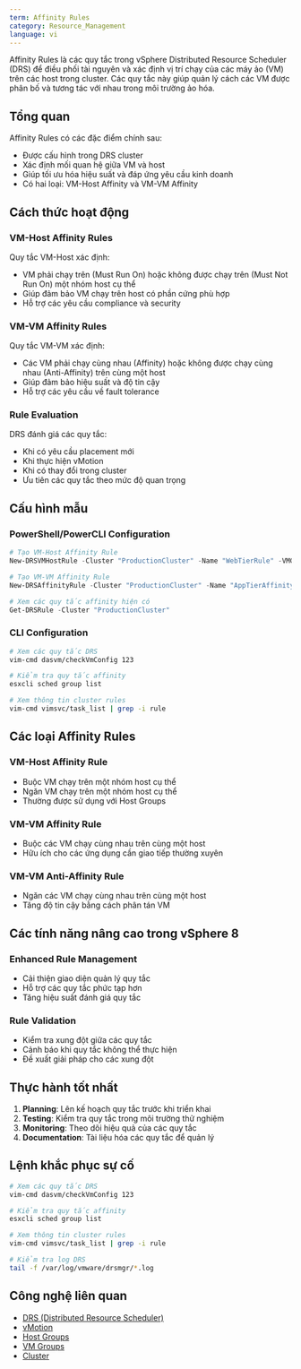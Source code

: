 ```yaml
---
term: Affinity Rules
category: Resource_Management
language: vi
---
```


Affinity Rules là các quy tắc trong vSphere Distributed Resource Scheduler (DRS) để điều phối tài nguyên và xác định vị trí chạy của các máy ảo (VM) trên các host trong cluster. Các quy tắc này giúp quản lý cách các VM được phân bố và tương tác với nhau trong môi trường ảo hóa.

## Tổng quan

Affinity Rules có các đặc điểm chính sau:
- Được cấu hình trong DRS cluster
- Xác định mối quan hệ giữa VM và host
- Giúp tối ưu hóa hiệu suất và đáp ứng yêu cầu kinh doanh
- Có hai loại: VM-Host Affinity và VM-VM Affinity

## Cách thức hoạt động

### VM-Host Affinity Rules
Quy tắc VM-Host xác định:
- VM phải chạy trên (Must Run On) hoặc không được chạy trên (Must Not Run On) một nhóm host cụ thể
- Giúp đảm bảo VM chạy trên host có phần cứng phù hợp
- Hỗ trợ các yêu cầu compliance và security

### VM-VM Affinity Rules
Quy tắc VM-VM xác định:
- Các VM phải chạy cùng nhau (Affinity) hoặc không được chạy cùng nhau (Anti-Affinity) trên cùng một host
- Giúp đảm bảo hiệu suất và độ tin cậy
- Hỗ trợ các yêu cầu về fault tolerance

### Rule Evaluation
DRS đánh giá các quy tắc:
- Khi có yêu cầu placement mới
- Khi thực hiện vMotion
- Khi có thay đổi trong cluster
- Ưu tiên các quy tắc theo mức độ quan trọng

## Cấu hình mẫu

### PowerShell/PowerCLI Configuration
```powershell
# Tạo VM-Host Affinity Rule
New-DRSVMHostRule -Cluster "ProductionCluster" -Name "WebTierRule" -VMGroup "WebVMs" -HostGroup "WebHosts" -Type MustRunOn

# Tạo VM-VM Affinity Rule
New-DRSAffinityRule -Cluster "ProductionCluster" -Name "AppTierAffinity" -VMIds (Get-VM "AppVM1", "AppVM2").Id -Enabled $true -Affine $true

# Xem các quy tắc affinity hiện có
Get-DRSRule -Cluster "ProductionCluster"
```

### CLI Configuration
```bash
# Xem các quy tắc DRS
vim-cmd dasvm/checkVmConfig 123

# Kiểm tra quy tắc affinity
esxcli sched group list

# Xem thông tin cluster rules
vim-cmd vimsvc/task_list | grep -i rule
```

## Các loại Affinity Rules

### VM-Host Affinity Rule
- Buộc VM chạy trên một nhóm host cụ thể
- Ngăn VM chạy trên một nhóm host cụ thể
- Thường được sử dụng với Host Groups

### VM-VM Affinity Rule
- Buộc các VM chạy cùng nhau trên cùng một host
- Hữu ích cho các ứng dụng cần giao tiếp thường xuyên

### VM-VM Anti-Affinity Rule
- Ngăn các VM chạy cùng nhau trên cùng một host
- Tăng độ tin cậy bằng cách phân tán VM

## Các tính năng nâng cao trong vSphere 8

### Enhanced Rule Management
- Cải thiện giao diện quản lý quy tắc
- Hỗ trợ các quy tắc phức tạp hơn
- Tăng hiệu suất đánh giá quy tắc

### Rule Validation
- Kiểm tra xung đột giữa các quy tắc
- Cảnh báo khi quy tắc không thể thực hiện
- Đề xuất giải pháp cho các xung đột

## Thực hành tốt nhất

1. **Planning**: Lên kế hoạch quy tắc trước khi triển khai
2. **Testing**: Kiểm tra quy tắc trong môi trường thử nghiệm
3. **Monitoring**: Theo dõi hiệu quả của các quy tắc
4. **Documentation**: Tài liệu hóa các quy tắc để quản lý

## Lệnh khắc phục sự cố

```bash
# Xem các quy tắc DRS
vim-cmd dasvm/checkVmConfig 123

# Kiểm tra quy tắc affinity
esxcli sched group list

# Xem thông tin cluster rules
vim-cmd vimsvc/task_list | grep -i rule

# Kiểm tra log DRS
tail -f /var/log/vmware/drsmgr/*.log
```

## Công nghệ liên quan

- [DRS (Distributed Resource Scheduler)](/glossary/term/drs)
- [vMotion](/glossary/term/vmotion)
- [Host Groups](/glossary/term/host-groups)
- [VM Groups](/glossary/term/vm-groups)
- [Cluster](/glossary/term/cluster)
